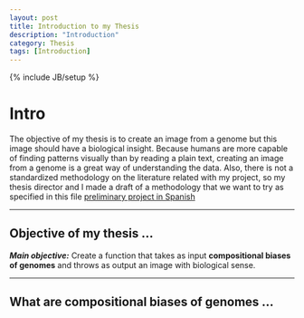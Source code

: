 ```yaml
---
layout: post
title: Introduction to my Thesis
description: "Introduction"
category: Thesis
tags: [Introduction]
---
```

{% include JB/setup %}

# Intro

The objective of my thesis is to create an image from a genome but this image should have a biological insight. Because humans are more capable of finding patterns visually than by reading a plain text, creating an image from a genome is a great way of understanding the data. Also, there is not a standardized methodology on the literature related with my project, so my thesis director and I made a draft of a methodology that we want to try as specified in this file [preliminary project in Spanish](/Additional_material/Preliminary_Project_Camila_Martinez.docx)

------

## Objective of my thesis ...

**_Main objective:_** Create a function that takes as input **compositional biases of genomes** and throws as output an image with biological sense.

------

## What are compositional biases of genomes ...





